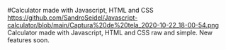 #Calculator made with Javascript, HTML and CSS
https://github.com/SandroSeidel/Javascript-calculator/blob/main/Captura%20de%20tela_2020-10-22_18-00-54.png
Calculator made with Javascript, HTML and CSS raw and simple. New features soon.
